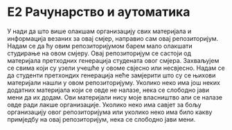 # E2 Рачунарство и аутоматика
У нади да што више олакшам организацију свих материјала и информација везаних за овај смјер, направио сам овај репозиторијум. Надам се да ћу овим репозиторијумом барем мало олакшати студирање на овом смјеру.
Овај репозиторијум се састоји од материјала претходних генерација студената овог смјера. Захваљујем се свима који су узели учешће у овоме свјесно или несвјесно. Надам се да студенти претхондих генерација неће замјерити што су се њихови материјали нашли у овом репозиторијуму.
Уколико неко има још неких додатних материјала који се овде не налазе, нека се слободно јави мени да их додам. 
Ови материјали нису моје власништво али се налазе овде ради лакше организације.
Уколико неко има савјет за бољу организацију овог репозиторијума или уколико неко има било какву примједбу на овај репозиторијум, нека се слободно јави мени.

